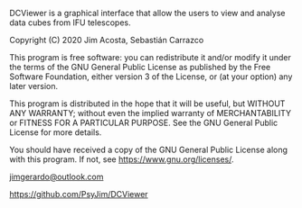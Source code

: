 DCViewer is a graphical interface that allow the users to view and analyse 
data cubes from IFU telescopes. 

Copyright (C) 2020  Jim Acosta, Sebastián Carrazco

This program is free software: you can redistribute it and/or modify
it under the terms of the GNU General Public License as published by
the Free Software Foundation, either version 3 of the License, or
(at your option) any later version.

This program is distributed in the hope that it will be useful,
but WITHOUT ANY WARRANTY; without even the implied warranty of
MERCHANTABILITY or FITNESS FOR A PARTICULAR PURPOSE.  See the
GNU General Public License for more details.

You should have received a copy of the GNU General Public License
along with this program.  If not, see <https://www.gnu.org/licenses/>.

jimgerardo@outlook.com
    
<https://github.com/PsyJim/DCViewer>
